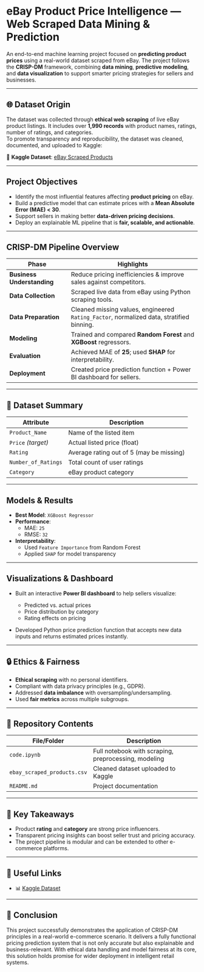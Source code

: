 # eBay Product Price Intelligence — Web Scraped Data Mining & Prediction

An end-to-end machine learning project focused on **predicting product prices** using a real-world dataset scraped from eBay. The project follows the **CRISP-DM** framework, combining **data mining**, **predictive modeling**, and **data visualization** to support smarter pricing strategies for sellers and businesses.

---

## 🌐 Dataset Origin

The dataset was collected through **ethical web scraping** of live eBay product listings. It includes over **1,990 records** with product names, ratings, number of ratings, and categories.  
To promote transparency and reproducibility, the dataset was cleaned, documented, and uploaded to Kaggle:

📎 **Kaggle Dataset**: [eBay Scraped Products](https://www.kaggle.com/datasets/topvirus/ebay-scraped-products)

---

##  Project Objectives

- Identify the most influential features affecting **product pricing** on eBay.
- Build a predictive model that can estimate prices with a **Mean Absolute Error (MAE) < 30**.
- Support sellers in making better **data-driven pricing decisions**.
- Deploy an explainable ML pipeline that is **fair, scalable, and actionable**.

---

##  CRISP-DM Pipeline Overview

| Phase               | Highlights |
|---------------------|-----------|
| **Business Understanding** | Reduce pricing inefficiencies & improve sales against competitors. |
| **Data Collection** | Scraped live data from eBay using Python scraping tools. |
| **Data Preparation** | Cleaned missing values, engineered `Rating_Factor`, normalized data, stratified binning. |
| **Modeling**         | Trained and compared **Random Forest** and **XGBoost** regressors. |
| **Evaluation**       | Achieved MAE of **25**; used **SHAP** for interpretability. |
| **Deployment**       | Created price prediction function + Power BI dashboard for sellers. |

---

## 📂  Dataset Summary

| Attribute            | Description                        |
|----------------------|------------------------------------|
| `Product_Name`       | Name of the listed item            |
| `Price` *(target)*   | Actual listed price (float)        |
| `Rating`             | Average rating out of 5 (may be missing) |
| `Number_of_Ratings`  | Total count of user ratings        |
| `Category`           | eBay product category              |

---

##  Models & Results

- **Best Model**: `XGBoost Regressor`
- **Performance**:
  - MAE: `25`
  - RMSE: `32`
- **Interpretability**:
  - Used `Feature Importance` from Random Forest
  - Applied `SHAP` for model transparency

---

##  Visualizations & Dashboard

- Built an interactive **Power BI dashboard** to help sellers visualize:
  - Predicted vs. actual prices
  - Price distribution by category
  - Rating effects on pricing

- Developed Python price prediction function that accepts new data inputs and returns estimated prices instantly.

---

## 🔒 Ethics & Fairness

-  **Ethical scraping** with no personal identifiers.
-  Compliant with data privacy principles (e.g., GDPR).
-  Addressed **data imbalance** with oversampling/undersampling.
-  Used **fair metrics** across multiple subgroups.


---

## 📂 Repository Contents

| File/Folder               | Description                                      |
|---------------------------|--------------------------------------------------|
| `code.ipynb`              | Full notebook with scraping, preprocessing, modeling |
| `ebay_scraped_products.csv` | Cleaned dataset uploaded to Kaggle             |
| `README.md`               | Project documentation                            |

---

## 📌 Key Takeaways

- Product **rating** and **category** are strong price influencers.
- Transparent pricing insights can boost seller trust and pricing accuracy.
- The project pipeline is modular and can be extended to other e-commerce platforms.

---

## 🔗 Useful Links

- 📊 [Kaggle Dataset](https://www.kaggle.com/datasets/topvirus/ebay-scraped-products)

---

## 🏁 Conclusion

This project successfully demonstrates the application of CRISP-DM principles in a real-world e-commerce scenario. It delivers a fully functional pricing prediction system that is not only accurate but also explainable and business-relevant. With ethical data handling and model fairness at its core, this solution holds promise for wider deployment in intelligent retail systems.

